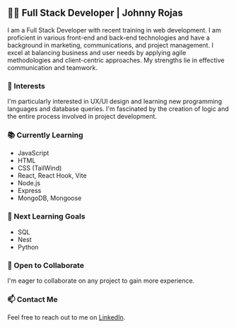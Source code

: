 ## 👨‍💻 Full Stack Developer | Johnny Rojas

I am a Full Stack Developer with recent training in web development. I am proficient in various front-end and back-end technologies and have a background in marketing, communications, and project management. I excel at balancing business and user needs by applying agile methodologies and client-centric approaches. My strengths lie in effective communication and teamwork.

### 🌟 Interests
I'm particularly interested in UX/UI design and learning new programming languages and database queries. I'm fascinated by the creation of logic and the entire process involved in project development.

### 📚 Currently Learning
- JavaScript
- HTML
- CSS (TailWind)
- React, React Hook, Vite
- Node.js
- Express
- MongoDB, Mongoose

### 🎯 Next Learning Goals
- SQL
- Nest
- Python

### 🤝 Open to Collaborate
I'm eager to collaborate on any project to gain more experience.

### 📫 Contact Me
Feel free to reach out to me on [LinkedIn](https://www.linkedin.com/in/johnny-rojas-cifra).
